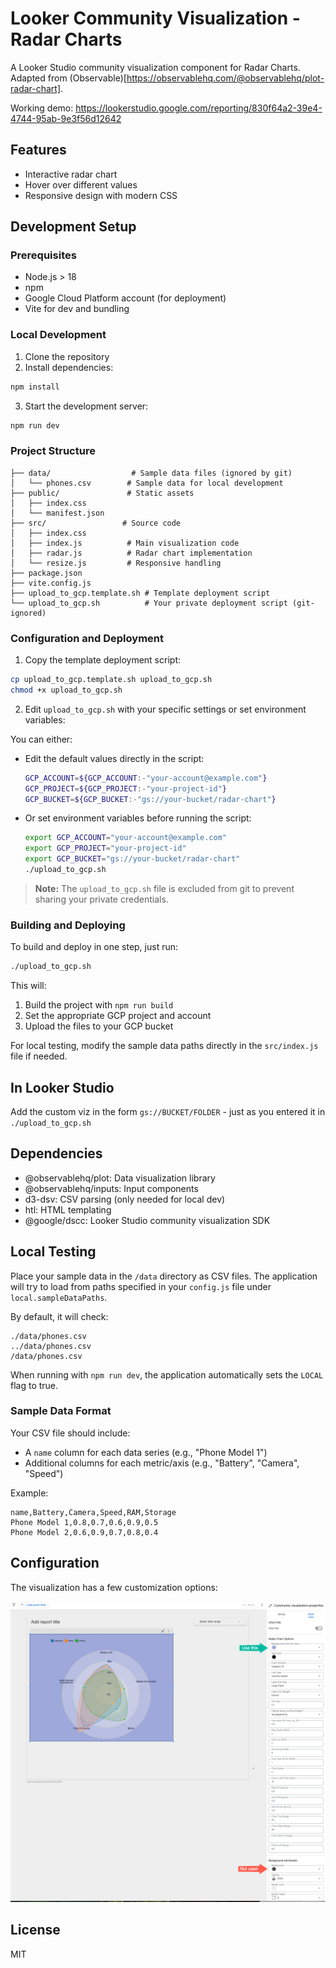 # Looker Community Visualization - Radar Charts

A Looker Studio community visualization component for Radar Charts. Adapted from (Observable)[https://observablehq.com/@observablehq/plot-radar-chart].

Working demo: https://lookerstudio.google.com/reporting/830f64a2-39e4-4744-95ab-9e3f56d12642


## Features

- Interactive radar chart
- Hover over different values
- Responsive design with modern CSS

## Development Setup

### Prerequisites

- Node.js > 18
- npm
- Google Cloud Platform account (for deployment)
- Vite for dev and bundling

### Local Development

1. Clone the repository
2. Install dependencies:
```bash
npm install
```

3. Start the development server:
```bash
npm run dev
```

### Project Structure

```
├── data/                  # Sample data files (ignored by git)
│   └── phones.csv        # Sample data for local development
├── public/               # Static assets
│   ├── index.css
│   └── manifest.json
├── src/                 # Source code
│   ├── index.css
│   ├── index.js          # Main visualization code
│   ├── radar.js          # Radar chart implementation
│   └── resize.js         # Responsive handling
├── package.json
├── vite.config.js
├── upload_to_gcp.template.sh # Template deployment script
└── upload_to_gcp.sh          # Your private deployment script (git-ignored)
```

### Configuration and Deployment

1. Copy the template deployment script:
```bash
cp upload_to_gcp.template.sh upload_to_gcp.sh
chmod +x upload_to_gcp.sh
```

2. Edit `upload_to_gcp.sh` with your specific settings or set environment variables:

You can either:
- Edit the default values directly in the script:
  ```bash
  GCP_ACCOUNT=${GCP_ACCOUNT:-"your-account@example.com"}
  GCP_PROJECT=${GCP_PROJECT:-"your-project-id"}
  GCP_BUCKET=${GCP_BUCKET:-"gs://your-bucket/radar-chart"}
  ```

- Or set environment variables before running the script:
  ```bash
  export GCP_ACCOUNT="your-account@example.com"
  export GCP_PROJECT="your-project-id" 
  export GCP_BUCKET="gs://your-bucket/radar-chart"
  ./upload_to_gcp.sh
  ```

> **Note:** The `upload_to_gcp.sh` file is excluded from git to prevent sharing your private credentials.

### Building and Deploying

To build and deploy in one step, just run:

```bash
./upload_to_gcp.sh
```

This will:
1. Build the project with `npm run build`
2. Set the appropriate GCP project and account
3. Upload the files to your GCP bucket

For local testing, modify the sample data paths directly in the `src/index.js` file if needed.

## In Looker Studio

Add the custom viz in the form `gs://BUCKET/FOLDER` - just as you entered it in `./upload_to_gcp.sh`

## Dependencies

- @observablehq/plot: Data visualization library
- @observablehq/inputs: Input components
- d3-dsv: CSV parsing (only needed for local dev)
- htl: HTML templating
- @google/dscc: Looker Studio community visualization SDK

## Local Testing

Place your sample data in the `/data` directory as CSV files. The application will try to load from paths specified in your `config.js` file under `local.sampleDataPaths`.

By default, it will check:
```
./data/phones.csv
../data/phones.csv
/data/phones.csv
```

When running with `npm run dev`, the application automatically sets the `LOCAL` flag to true.

### Sample Data Format

Your CSV file should include:
- A `name` column for each data series (e.g., "Phone Model 1")
- Additional columns for each metric/axis (e.g., "Battery", "Camera", "Speed")

Example:
```csv
name,Battery,Camera,Speed,RAM,Storage
Phone Model 1,0.8,0.7,0.6,0.9,0.5
Phone Model 2,0.6,0.9,0.7,0.8,0.4
```

## Configuration

The visualization has a few customization options:

![Style Options](data/configs.png)

## License

MIT
